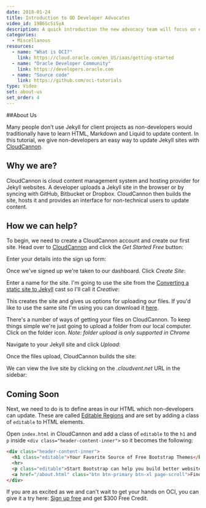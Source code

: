 ```yaml
---
date: 2018-01-24
title: Introduction to OD Developer Advocates
video_id: 19B6Sc5iSyA
description: A quick introduction the new advocacy team will focus on everything Cloud Native and OCI. 
categories:
  - Miscellanous
resources:
  - name: "What is OCI?"
    link: https://cloud.oracle.com/en_US/iaas/getting-started
  - name: "Oracle Developer Community"
    link: https://developers.oracle.com
  - name: "Source code"
    link: https://github.com/oci-tutorials
type: Video
set: about-us
set_order: 4
---
```


##About Us

Many people don’t use Jekyll for client projects as non-developers would traditionally have to learn HTML, Markdown and Liquid to update content. In this tutorial, we give non-developers an easy way to update Jekyll sites with [CloudCannon](https://cloudcannon.com).

## Why we are?

CloudCannon is cloud content management system and hosting provider for Jekyll websites. A developer uploads a Jekyll site in the browser or by syncing with GitHub, Bitbucket or Dropbox. CloudCannon then builds the site, hosts it and provides an interface for non-technical users to update content.

## How we can help?

To begin, we need to create a CloudCannon account and create our first site. Head over to [CloudCannon](https://cloudcannon.com) and click the *Get Started Free* button:

Enter your details into the sign up form:

Once we've signed up we're taken to our dashboard. Click *Create Site*:

Enter a name for the site. I'm going to use the site from the [Converting a static site to Jekyll](/jekyll-casts/converting-a-static-site-to-jekyll/) cast so I'll call it *Creative*:

This creates the site and gives us options for uploading our files. If you'd like to use the same site I'm using you can download it [here](https://github.com/CloudCannon/creative-jekyll-theme/archive/master.zip).

There's a number of ways of getting your files on CloudCannon. To keep things simple we're just going to upload a folder from our local computer. Click on the folder icon. *Note: folder upload is only supported in Chrome*

Navigate to your Jekyll site and click *Upload*:

Once the files upload, CloudCannon builds the site:

We can view the live site by clicking on the _.cloudvent.net_ URL in the sidebar:

## Coming Soon

Next, we need to do is to define areas in our HTML which non-developers can update. These are called [Editable Regions](https://docs.cloudcannon.com/editing/editable-regions/) and are set by adding a class of `editable` to HTML elements.

Open `index.html` in CloudCannon and add a class of `editable` to the `h1` and `p` inside `<div class="header-content-inner">` so it becomes the following:

~~~ html
<div class="header-content-inner">
  <h1 class="editable">Your Favorite Source of Free Bootstrap Themes</h1>
  <hr>
  <p class="editable">Start Bootstrap can help you build better websites using the Bootstrap CSS framework! Just download your template and start going, no strings attached!</p>
  <a href="/about.html" class="btn btn-primary btn-xl page-scroll">Find Out More</a>
</div>
~~~

If you are as excited as we and can't wait to get your hands on OCI, you can give it a try here: [Sign up free](https://app.cloudcannon.com/users/sign_up) and get $300 Free Credit. 
